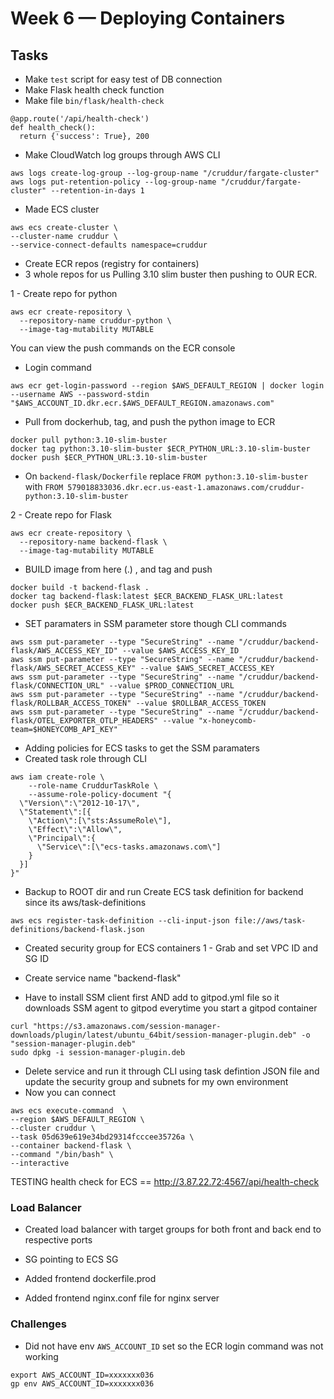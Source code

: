 # Week 6 — Deploying Containers

## Tasks
- Make `test` script for easy test of DB connection
- Make Flask health check function
- Make file `bin/flask/health-check`

```
@app.route('/api/health-check')
def health_check():
  return {'success': True}, 200
```

 - Make CloudWatch log groups through AWS CLI

 ```
aws logs create-log-group --log-group-name "/cruddur/fargate-cluster"
aws logs put-retention-policy --log-group-name "/cruddur/fargate-cluster" --retention-in-days 1
 ```


- Made ECS cluster
```
aws ecs create-cluster \
--cluster-name cruddur \
--service-connect-defaults namespace=cruddur
```

- Create ECR repos   (registry for containers)
- 3 whole repos for us
Pulling 3.10 slim buster then pushing to OUR ECR.

1 - Create repo for python
```
aws ecr create-repository \
  --repository-name cruddur-python \
  --image-tag-mutability MUTABLE
```

You can view the push commands on the ECR console
- Login command
```
aws ecr get-login-password --region $AWS_DEFAULT_REGION | docker login --username AWS --password-stdin "$AWS_ACCOUNT_ID.dkr.ecr.$AWS_DEFAULT_REGION.amazonaws.com"
```
- Pull from dockerhub, tag, and push the python image to ECR

```
docker pull python:3.10-slim-buster
docker tag python:3.10-slim-buster $ECR_PYTHON_URL:3.10-slim-buster
docker push $ECR_PYTHON_URL:3.10-slim-buster
```

- On `backend-flask/Dockerfile` replace `FROM python:3.10-slim-buster` with `FROM 579018833036.dkr.ecr.us-east-1.amazonaws.com/cruddur-python:3.10-slim-buster`

2 - Create repo for Flask
```
aws ecr create-repository \
  --repository-name backend-flask \
  --image-tag-mutability MUTABLE
```

- BUILD image from here (.) , and tag and push
```
docker build -t backend-flask .
docker tag backend-flask:latest $ECR_BACKEND_FLASK_URL:latest
docker push $ECR_BACKEND_FLASK_URL:latest
```

- SET paramaters in SSM parameter store though CLI commands

```
aws ssm put-parameter --type "SecureString" --name "/cruddur/backend-flask/AWS_ACCESS_KEY_ID" --value $AWS_ACCESS_KEY_ID
aws ssm put-parameter --type "SecureString" --name "/cruddur/backend-flask/AWS_SECRET_ACCESS_KEY" --value $AWS_SECRET_ACCESS_KEY
aws ssm put-parameter --type "SecureString" --name "/cruddur/backend-flask/CONNECTION_URL" --value $PROD_CONNECTION_URL
aws ssm put-parameter --type "SecureString" --name "/cruddur/backend-flask/ROLLBAR_ACCESS_TOKEN" --value $ROLLBAR_ACCESS_TOKEN
aws ssm put-parameter --type "SecureString" --name "/cruddur/backend-flask/OTEL_EXPORTER_OTLP_HEADERS" --value "x-honeycomb-team=$HONEYCOMB_API_KEY"
```

- Adding policies for ECS tasks to get the SSM paramaters
- Created task role through CLI
```
aws iam create-role \
    --role-name CruddurTaskRole \
    --assume-role-policy-document "{
  \"Version\":\"2012-10-17\",
  \"Statement\":[{
    \"Action\":[\"sts:AssumeRole\"],
    \"Effect\":\"Allow\",
    \"Principal\":{
      \"Service\":[\"ecs-tasks.amazonaws.com\"]
    }
  }]
}"
```

- Backup to ROOT dir and run Create ECS task definition for backend since its aws/task-definitions
```
aws ecs register-task-definition --cli-input-json file://aws/task-definitions/backend-flask.json
```

- Created security group for ECS containers
  1 - Grab and set VPC ID and SG ID

- Create service name "backend-flask"
- Have to install SSM client first AND add to gitpod.yml file so it downloads SSM agent to gitpod everytime you start a gitpod container
```
curl "https://s3.amazonaws.com/session-manager-downloads/plugin/latest/ubuntu_64bit/session-manager-plugin.deb" -o "session-manager-plugin.deb"
sudo dpkg -i session-manager-plugin.deb
```

- Delete service and run it through CLI using task defintion JSON file and update the security group and subnets for my own environment
- Now you can connect 
```
aws ecs execute-command  \
--region $AWS_DEFAULT_REGION \
--cluster cruddur \
--task 05d639e619e34bd29314fcccee35726a \
--container backend-flask \
--command "/bin/bash" \
--interactive
```


TESTING health check for ECS
== http://3.87.22.72:4567/api/health-check


### Load Balancer
- Created load balancer with target groups for both front and back end to respective ports
- SG pointing to ECS SG


- Added frontend dockerfile.prod
- Added frontend nginx.conf file for nginx server



### Challenges


- Did not have env `AWS_ACCOUNT_ID` set so the ECR login command was not working
```
export AWS_ACCOUNT_ID=xxxxxxx036
gp env AWS_ACCOUNT_ID=xxxxxxx036
```